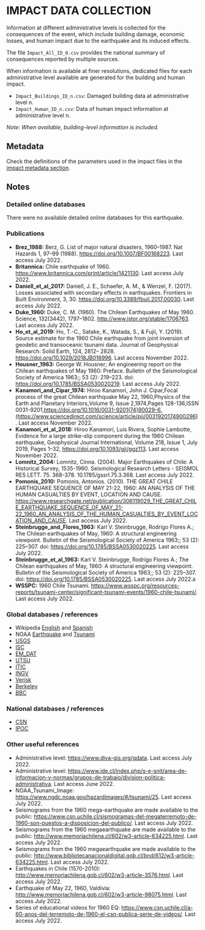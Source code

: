 # IMPACT DATA COLLECTION


Information at different administrative levels is collected for the consequences of the event, 
which include building damage, economic losses, and human impact due to the earthquake and its induced effects.

The file `Impact_All_ID_0.csv` provides the national summary of consequences reported by multiple sources.

When information is available at finer resolutions, dedicated files for each administrative level
available are generated for the building and human impact.

- `Impact_Buildings_ID_n.csv`: Damaged building data at administrative level n.
- `Impact_Human_ID_n.csv`: Data of human impact information at administrative level n.

_Note: When available, building-level information is included._


## Metadata

Check the definitions of the parameters used in the impact files in the [impact metadata section](https://gitlab.openquake.org/risk/ecd/-/blob/main/metadata.md#impact-data).


## Notes


### Detailed online databases
There were no available detailed online databases for this earthquake.


### Publications
- **Brez_1988:** Berz, G. List of major natural disasters, 1960–1987. Nat Hazards 1, 97–99 (1988). https://doi.org/10.1007/BF00168223. Last access July 2022.
- **Britannica:** Chile earthquake of 1960. https://www.britannica.com/print/article/1421130. Last access July 2022.
- **Daniell_et_al_2017:** Daniell, J. E., Schaefer, A. M., & Wenzel, F. (2017). Losses associated with secondary effects in earthquakes. Frontiers in Built Environment, 3, 30. https://doi.org/10.3389/fbuil.2017.00030. Last access July 2022.
- **Duke_1960:** Duke, C. M. (1960). The Chilean Earthquakes of May 1960. Science, 132(3442), 1797–1802. http://www.jstor.org/stable/1706763. Last access July 2022.
- **Ho_et_al_2019:** Ho, T.-C., Satake, K., Watada, S., & Fujii, Y. (2019). Source estimate for the 1960 Chile earthquake from joint inversion of geodetic and transoceanic tsunami data. Journal of Geophysical Research: Solid Earth, 124, 2812– 2828. https://doi.org/10.1029/2018JB016996. Last access November 2022.
- **Housner_1963:** George W. Housner; An engineering report on the Chilean earthquakes of May 1960: Preface. Bulletin of the Seismological Society of America 1963;; 53 (2): 219–223. doi: https://doi.org/10.1785/BSSA0530020219. Last access July 2022.
- **Kanamori_and_Cipar_1974:** Hiroo Kanamori, John J. Cipar,Focal process of the great Chilean earthquake May 22, 1960,Physics of the Earth and Planetary Interiors,Volume 9, Issue 2,1974,Pages 128-136,ISSN 0031-9201,https://doi.org/10.1016/0031-9201(74)90029-6.(https://www.sciencedirect.com/science/article/pii/0031920174900296). Last access November 2022.
- **Kanamori_et_al_2018:** Hiroo Kanamori, Luis Rivera, Sophie Lambotte, Evidence for a large strike-slip component during the 1960 Chilean earthquake, Geophysical Journal International, Volume 218, Issue 1, July 2019, Pages 1–32, https://doi.org/10.1093/gji/ggz113. Last access November 2022.
- **Lomnitz_2004:** Lomnitz, Cinna. (2004). Major Earthquakes of Chile: A Historical Survey, 1535-1960. Seismological Research Letters - SEISMOL RES LETT. 75. 368-378. 10.1785/gssrl.75.3.368. Last access July 2022. 
- **Pomonis_2010:** Pomonis, Antonios. (2010). THE GREAT CHILE EARTHQUAKE SEQUENCE OF MAY 21-22, 1960: AN ANALYSIS OF THE HUMAN CASUALTIES BY EVENT, LOCATION AND CAUSE. https://www.researchgate.net/publication/306119029_THE_GREAT_CHILE_EARTHQUAKE_SEQUENCE_OF_MAY_21-22_1960_AN_ANALYSIS_OF_THE_HUMAN_CASUALTIES_BY_EVENT_LOCATION_AND_CAUSE. Last access July 2022.
- **Steinbrugge_and_Flores_1963:** Karl V. Steinbrugge, Rodrigo Flores A.; The Chilean earthquakes of May, 1960: A structural engineering viewpoint. Bulletin of the Seismological Society of America 1963;; 53 (2): 225–307. doi: https://doi.org/10.1785/BSSA0530020225. Last access July 2022.
- **Steinbrugge_et_al_1963:** Karl V. Steinbrugge, Rodrigo Flores A.; The Chilean earthquakes of May, 1960: A structural engineering viewpoint. Bulletin of the Seismological Society of America 1963;; 53 (2): 225–307. doi: https://doi.org/10.1785/BSSA0530020225. Last access July 2022.a
- **WSSPC:** 1960 Chile Tsunami. https://www.wsspc.org/resources-reports/tsunami-center/significant-tsunami-events/1960-chile-tsunami/. Last access July 2022.


### Global databases / references
- Wikipedia [English](https://en.wikipedia.org/wiki/1960_Valdivia_earthquake) and [Spanish](https://es.wikipedia.org/wiki/Terremoto_de_Valdivia_de_1960)
- NOAA [Earthquake](https://www.ngdc.noaa.gov/hazel/view/hazards/earthquake/event-more-info/4227) and [Tsunami](https://www.ngdc.noaa.gov/hazel/view/hazards/tsunami/event-more-info/1902)
- [USGS](https://earthquake.usgs.gov/earthquakes/eventpage/official19600522191120_30/executive)
- [ISC](http://isc-mirror.iris.washington.edu/cgi-bin/FormatBibprint.pl?evid=879136)
- [EM_DAT](https://public.emdat.be/data)
- [UTSU](https://iisee.kenken.go.jp/cgi-bin/utsu/result_eng.cgi)
- [ITIC](http://itic.ioc-unesco.org/index.php?option=com_content&view=article&id=1462:22-June-1960-mw-9-5-chile&catid=1323:pre-1990-22-June-1960&Itemid=2877)
- [INGV](https://www.ingv.it/cat/en/media-and-documents/news-en/344-tsu-memo-22-05-1960-valdivia-the-global-tsunami-caused-by-the-largest-recorded-earthquake)
- [Verisk](https://www.air-worldwide.com/blog/posts/2020/5/the-strongest-earthquake-ever-recorded-valdivia/)
- [Berkeley](https://seismo.berkeley.edu/blog/2015/05/22/today-in-earthquake-history-chile-1960.html)
- [BBC](https://www.bbc.com/mundo/noticias-52704487)

### National databases / references
- [CSN](https://www.csn.uchile.cl/efemerides-sismicas-gran-terremoto-de-valdivia-de-1960/)
- [IPOC](http://www.ipoc-network.org/observatory/ipoc-overview-map/)


### Other useful references
- Administrative level: https://www.diva-gis.org/gdata. Last access July 2022.
- Administrative level: https://www.ide.cl/index.php/s-e-snit/area-de-informacion-y-normas/grupos-de-trabajo/division-politica-administrativa. Last access June 2022.
- NOAA_Tsunami_Image: https://www.ngdc.noaa.gov/hazardimages/#/tsunami/25. Last access July 2022.
- Seismograms from the 1960 mega-earthquake are made available to the public: https://www.csn.uchile.cl/sismogramas-del-megaterremoto-de-1960-son-puestos-a-disposicion-del-publico/. Last access July 2022.
- Seismograms from the 1960 megaearthquake are made available to the public: http://www.memoriachilena.cl/602/w3-article-634225.html. Last access July 2022.
- Seismograms from the 1960 megaearthquake are made available to the public: http://www.bibliotecanacionaldigital.gob.cl/bnd/612/w3-article-634225.html. Last access July 2022.
- Earthquakes in Chile (1570-2010): http://www.memoriachilena.gob.cl/602/w3-article-3576.html. Last access July 2022.
- Earthquake of May 22, 1960, Valdivia: http://www.memoriachilena.gob.cl/602/w3-article-98075.html. Last access July 2022. 
- Series of educational videos for 1960 EQ: https://www.csn.uchile.cl/a-60-anos-del-terremoto-de-1960-el-csn-publica-serie-de-videos/. Last access July 2022. 